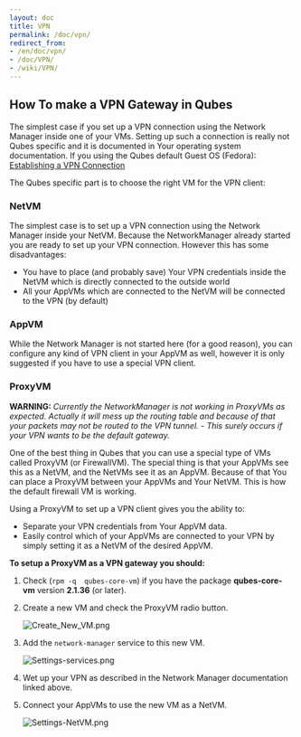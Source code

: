 ```yaml
---
layout: doc
title: VPN
permalink: /doc/vpn/
redirect_from:
- /en/doc/vpn/
- /doc/VPN/
- /wiki/VPN/
---
```


How To make a VPN Gateway in Qubes
----------------------------------

The simplest case if you set up a VPN connection using the Network Manager inside one of your VMs. Setting up such a connection is really not Qubes specific and it is documented in Your operating system documentation. If you using the Qubes default Guest OS (Fedora): [Establishing a VPN Connection](http://docs.fedoraproject.org/en-US/Fedora/18/html/System_Administrators_Guide/sec-Establishing_a_VPN_Connection.html)

The Qubes specific part is to choose the right VM for the VPN client:

### NetVM

The simplest case is to set up a VPN connection using the Network Manager inside your NetVM. Because the NetworkManager already started you are ready to set up your VPN connection. However this has some disadvantages:

-   You have to place (and probably save) Your VPN credentials inside the NetVM which is directly connected to the outside world
-   All your AppVMs which are connected to the NetVM will be connected to the VPN (by default)

### AppVM

While the Network Manager is not started here (for a good reason), you can configure any kind of VPN client in your AppVM as well, however it is only suggested if you have to use a special VPN client.

### ProxyVM

**WARNING:** *Currently the NetworkManager is not working in ProxyVMs as expected. Actually it will mess up the routing table and because of that your packets may not be routed to the VPN tunnel. - This surely occurs if your VPN wants to be the default gateway.*

One of the best thing in Qubes that you can use a special type of VMs called ProxyVM (or FirewallVM). The special thing is that your AppVMs see this as a NetVM, and the NetVMs see it as an AppVM. Because of that You can place a ProxyVM between your AppVMs and Your NetVM. This is how the default firewall VM is working.

Using a ProxyVM to set up a VPN client gives you the ability to:

-   Separate your VPN credentials from Your AppVM data.
-   Easily control which of your AppVMs are connected to your VPN by simply setting it as a NetVM of the desired AppVM.

**To setup a ProxyVM as a VPN gateway you should:**

1.  Check (`rpm -q  qubes-core-vm`) if you have the package **qubes-core-vm**
    version **2.1.36** (or later).

2.  Create a new VM and check the ProxyVM radio button.

    ![Create\_New\_VM.png](/attachment/wiki/VPN/Create_New_VM.png)

3.  Add the `network-manager` service to this new VM.

    ![Settings-services.png](/attachment/wiki/VPN/Settings-services.png)

4.  Wet up your VPN as described in the Network Manager documentation linked above.

5.  Connect your AppVMs to use the new VM as a NetVM.

    ![Settings-NetVM.png](/attachment/wiki/VPN/Settings-NetVM.png)
